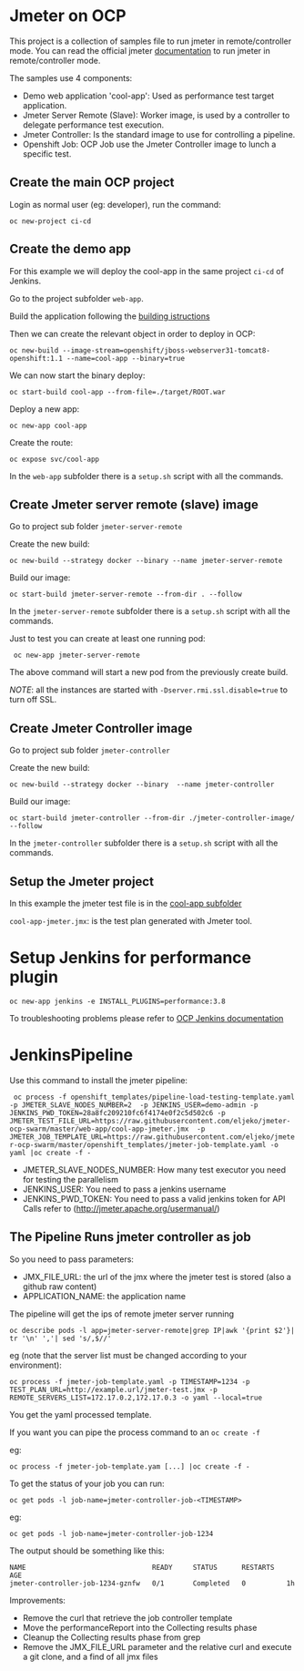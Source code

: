 # Jmeter on OCP

This project is a collection of samples file to run jmeter in remote/controller mode.
You can read the official jmeter [documentation](http://jmeter.apache.org/usermanual/remote-test.html) to run jmeter in remote/controller mode.

The samples use 4 components:
* Demo web application 'cool-app': Used as performance test target application.
* Jmeter Server Remote (Slave): Worker image, is used by a controller to delegate performance test execution.
* Jmeter Controller: Is the standard image to use for controlling a pipeline.
* Openshift Job: OCP Job use the Jmeter Controller image to lunch a specific test.

## Create the main OCP project

Login as normal user (eg: developer), run the command:

```oc new-project ci-cd```

## Create the demo app

For this example we will deploy the cool-app in the same project ```ci-cd``` of Jenkins.

Go to the project subfolder ```web-app```.

Build the application following the [building istructions](web-app/README.md)

Then we can create the relevant object in order to deploy in OCP:

```oc new-build --image-stream=openshift/jboss-webserver31-tomcat8-openshift:1.1 --name=cool-app --binary=true```

We can now start the binary deploy:

```oc start-build cool-app --from-file=./target/ROOT.war```

Deploy a new app:

```oc new-app cool-app```

Create the route:

```oc expose svc/cool-app```

In the ```web-app``` subfolder there is a ```setup.sh``` script with all the commands.

## Create Jmeter server remote (slave) image

Go to project sub folder ```jmeter-server-remote```

Create the new build:

```oc new-build --strategy docker --binary --name jmeter-server-remote```

Build our image:

```oc start-build jmeter-server-remote --from-dir . --follow```

In the ```jmeter-server-remote``` subfolder there is a ```setup.sh``` script with all the commands.

Just to test you can create at least one running pod:

``` oc new-app jmeter-server-remote```

The above command will start a new pod from the previously create build.

*NOTE*: all the instances are started with ```-Dserver.rmi.ssl.disable=true``` to turn off SSL.

## Create Jmeter Controller image

Go to project sub folder ```jmeter-controller```

Create the new build:

```oc new-build --strategy docker --binary  --name jmeter-controller```

Build our image:

```oc start-build jmeter-controller --from-dir ./jmeter-controller-image/ --follow```

In the ```jmeter-controller``` subfolder there is a ```setup.sh``` script with all the commands.

## Setup the Jmeter project

In this example the jmeter test file is in the [cool-app subfolder](cool_app/cool-app-jmeter.jmx)

```cool-app-jmeter.jmx```: is the test plan generated with Jmeter tool.

# Setup Jenkins for performance plugin

```oc new-app jenkins -e INSTALL_PLUGINS=performance:3.8```


To troubleshooting problems please refer to [OCP Jenkins documentation](https://docs.openshift.com/container-platform/3.9/using_images/other_images/jenkins.html)
# JenkinsPipeline
Use this command to install the jmeter pipeline:

``` oc process -f openshift_templates/pipeline-load-testing-template.yaml -p JMETER_SLAVE_NODES_NUMBER=2  -p JENKINS_USER=demo-admin -p JENKINS_PWD_TOKEN=28a8fc209210fc6f4174e0f2c5d502c6 -p JMETER_TEST_FILE_URL=https://raw.githubusercontent.com/eljeko/jmeter-ocp-swarm/master/web-app/cool-app-jmeter.jmx  -p JMETER_JOB_TEMPLATE_URL=https://raw.githubusercontent.com/eljeko/jmeter-ocp-swarm/master/openshift_templates/jmeter-job-template.yaml -o yaml |oc create -f -```

* JMETER_SLAVE_NODES_NUMBER: How many test executor you need for testing the parallelism
* JENKINS_USER: You need to pass a jenkins username
* JENKINS_PWD_TOKEN: You need to pass a valid jenkins token for API Calls refer to (http://jmeter.apache.org/usermanual/)

## The Pipeline Runs jmeter controller as job

So you need to pass parameters:

* JMX_FILE_URL: the url of the jmx where the jmeter test is stored (also a github raw content)
* APPLICATION_NAME: the application name

The pipeline will get the ips of remote jmeter server running

```oc describe pods -l app=jmeter-server-remote|grep IP|awk '{print $2'}| tr '\n' ','| sed 's/,$//'```

eg (note that the server list must be changed according to your environment):

```oc process -f jmeter-job-template.yaml -p TIMESTAMP=1234 -p TEST_PLAN_URL=http://example.url/jmeter-test.jmx -p REMOTE_SERVERS_LIST=172.17.0.2,172.17.0.3 -o yaml --local=true```

You get the yaml processed template.

If you want you can pipe the process command to an ```oc create -f```

eg:

```oc process -f jmeter-job-template.yam [...] |oc create -f -```

To get the status of your job you can run:

```oc get pods -l job-name=jmeter-controller-job-<TIMESTAMP>```

eg:

```oc get pods -l job-name=jmeter-controller-job-1234```

The output should be something like this:

```
NAME                               READY     STATUS      RESTARTS   AGE
jmeter-controller-job-1234-gznfw   0/1       Completed   0          1h
```

Improvements:
* Remove the curl that retrieve the job controller template
* Move the performanceReport into the Collecting results phase
* Cleanup the Collecting results phase from grep
* Remove the JMX_FILE_URL parameter and the relative curl and execute a git clone, and a find of all jmx files